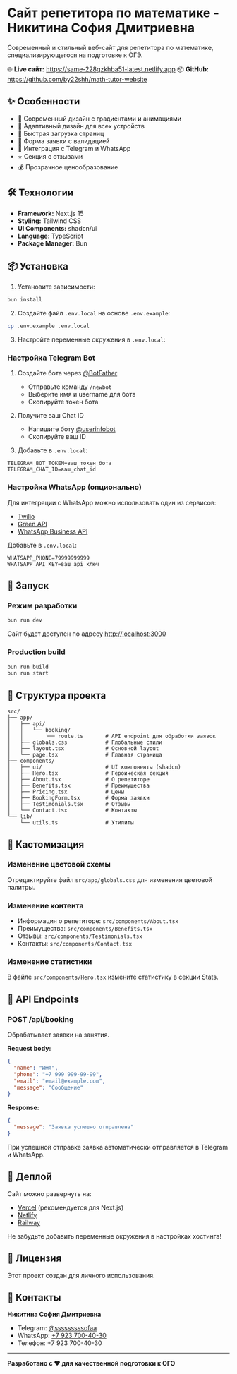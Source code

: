 # Сайт репетитора по математике - Никитина София Дмитриевна

Современный и стильный веб-сайт для репетитора по математике, специализирующегося на подготовке к ОГЭ.

🌐 **Live сайт:** https://same-228gzkhba51-latest.netlify.app
📦 **GitHub:** https://github.com/by22shh/math-tutor-website

## ✨ Особенности

- 🎨 Современный дизайн с градиентами и анимациями
- 📱 Адаптивный дизайн для всех устройств
- 🚀 Быстрая загрузка страниц
- 📝 Форма заявки с валидацией
- 💬 Интеграция с Telegram и WhatsApp
- ⭐ Секция с отзывами
- 💰 Прозрачное ценообразование

## 🛠 Технологии

- **Framework:** Next.js 15
- **Styling:** Tailwind CSS
- **UI Components:** shadcn/ui
- **Language:** TypeScript
- **Package Manager:** Bun

## 📦 Установка

1. Установите зависимости:
```bash
bun install
```

2. Создайте файл `.env.local` на основе `.env.example`:
```bash
cp .env.example .env.local
```

3. Настройте переменные окружения в `.env.local`:

### Настройка Telegram Bot

1. Создайте бота через [@BotFather](https://t.me/BotFather)
   - Отправьте команду `/newbot`
   - Выберите имя и username для бота
   - Скопируйте токен бота

2. Получите ваш Chat ID
   - Напишите боту [@userinfobot](https://t.me/userinfobot)
   - Скопируйте ваш ID

3. Добавьте в `.env.local`:
```env
TELEGRAM_BOT_TOKEN=ваш_токен_бота
TELEGRAM_CHAT_ID=ваш_chat_id
```

### Настройка WhatsApp (опционально)

Для интеграции с WhatsApp можно использовать один из сервисов:
- [Twilio](https://www.twilio.com/)
- [Green API](https://green-api.com/)
- [WhatsApp Business API](https://business.whatsapp.com/)

Добавьте в `.env.local`:
```env
WHATSAPP_PHONE=79999999999
WHATSAPP_API_KEY=ваш_api_ключ
```

## 🚀 Запуск

### Режим разработки
```bash
bun run dev
```

Сайт будет доступен по адресу [http://localhost:3000](http://localhost:3000)

### Production build
```bash
bun run build
bun run start
```

## 📝 Структура проекта

```
src/
├── app/
│   ├── api/
│   │   └── booking/
│   │       └── route.ts       # API endpoint для обработки заявок
│   ├── globals.css            # Глобальные стили
│   ├── layout.tsx             # Основной layout
│   └── page.tsx               # Главная страница
├── components/
│   ├── ui/                    # UI компоненты (shadcn)
│   ├── Hero.tsx               # Героическая секция
│   ├── About.tsx              # О репетиторе
│   ├── Benefits.tsx           # Преимущества
│   ├── Pricing.tsx            # Цены
│   ├── BookingForm.tsx        # Форма заявки
│   ├── Testimonials.tsx       # Отзывы
│   └── Contact.tsx            # Контакты
└── lib/
    └── utils.ts               # Утилиты
```

## 🎨 Кастомизация

### Изменение цветовой схемы
Отредактируйте файл `src/app/globals.css` для изменения цветовой палитры.

### Изменение контента
- Информация о репетиторе: `src/components/About.tsx`
- Преимущества: `src/components/Benefits.tsx`
- Отзывы: `src/components/Testimonials.tsx`
- Контакты: `src/components/Contact.tsx`

### Изменение статистики
В файле `src/components/Hero.tsx` измените статистику в секции Stats.

## 📧 API Endpoints

### POST /api/booking
Обрабатывает заявки на занятия.

**Request body:**
```json
{
  "name": "Имя",
  "phone": "+7 999 999-99-99",
  "email": "email@example.com",
  "message": "Сообщение"
}
```

**Response:**
```json
{
  "message": "Заявка успешно отправлена"
}
```

При успешной отправке заявка автоматически отправляется в Telegram и WhatsApp.

## 🚀 Деплой

Сайт можно развернуть на:
- [Vercel](https://vercel.com/) (рекомендуется для Next.js)
- [Netlify](https://www.netlify.com/)
- [Railway](https://railway.app/)

Не забудьте добавить переменные окружения в настройках хостинга!

## 📄 Лицензия

Этот проект создан для личного использования.

## 👤 Контакты

**Никитина София Дмитриевна**
- Telegram: [@sssssssssofaa](https://t.me/sssssssssofaa)
- WhatsApp: [+7 923 700-40-30](https://wa.me/79237004030)
- Телефон: +7 923 700-40-30

---

**Разработано с ❤️ для качественной подготовки к ОГЭ**
